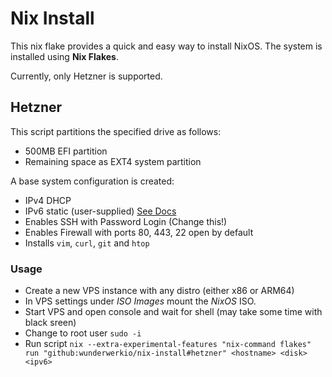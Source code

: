 # Nix Install

This nix flake provides a quick and easy way to install NixOS.
The system is installed using **Nix Flakes**.

Currently, only Hetzner is supported.

## Hetzner

This script partitions the specified drive as follows:

- 500MB EFI partition
- Remaining space as EXT4 system partition

A base system configuration is created:

- IPv4 DHCP
- IPv6 static (user-supplied) [See Docs](https://nixos.wiki/wiki/Install_NixOS_on_Hetzner_Cloud#Network_configuration)
- Enables SSH with Password Login (Change this!)
- Enables Firewall with ports 80, 443, 22 open by default
- Installs `vim`, `curl`, `git` and `htop`

### Usage

- Create a new VPS instance with any distro (either x86 or ARM64)
- In VPS settings under *ISO Images* mount the *NixOS* ISO.
- Start VPS and open console and wait for shell (may take some time with black sreen)
- Change to root user `sudo -i`
- Run script `nix --extra-experimental-features "nix-command flakes" run "github:wunderwerkio/nix-install#hetzner" <hostname> <disk> <ipv6>`
